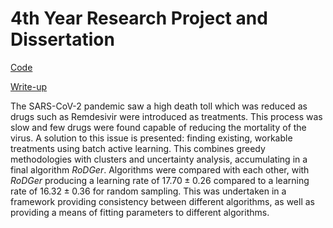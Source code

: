 # 4th Year Research Project and Dissertation

[Code](./purePython)

[Write-up](./finalWriteup/out/thesis.pdf)

The SARS-CoV-2 pandemic saw a high death toll which was reduced as drugs such as Remdesivir were introduced as treatments. This process was slow and few drugs were found capable of reducing the mortality of the virus. A solution to this issue is presented: finding existing, workable treatments using batch active learning. This combines greedy methodologies with clusters and uncertainty analysis, accumulating in a final algorithm *RoDGer*. Algorithms were compared with each other, with *RoDGer* producing a learning rate of $17.70\pm{}0.26$ compared to a learning rate of $16.32\pm{}0.36$ for random sampling. This was undertaken in a framework providing consistency between different algorithms, as well as providing a means of fitting parameters to different algorithms.
